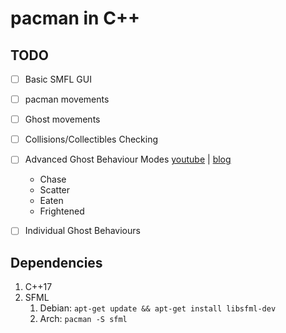 # pacman in C++

## TODO

- [ ] Basic SMFL GUI
- [ ] pacman movements
- [ ] Ghost movements
- [ ] Collisions/Collectibles Checking
- [ ] Advanced Ghost Behaviour Modes [youtube](https://youtu.be/ataGotQ7ir8) | [blog](https://gameinternals.com/understanding-pac-man-ghost-behavior)
    - Chase
    - Scatter
    - Eaten
    - Frightened
- [ ] Individual Ghost Behaviours


## Dependencies

1. C++17
1. SFML
   1. Debian: `apt-get update && apt-get install libsfml-dev`
   1. Arch: `pacman -S sfml`